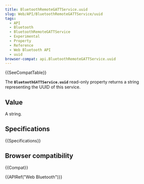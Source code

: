 ```yaml
---
title: BluetoothRemoteGATTService.uuid
slug: Web/API/BluetoothRemoteGATTService/uuid
tags:
  - API
  - Bluetooth
  - BluetoothRemoteGATTService
  - Experimental
  - Property
  - Reference
  - Web Bluetooth API
  - uuid
browser-compat: api.BluetoothRemoteGATTService.uuid
---
```

{{SeeCompatTable}}

The **`BluetoothGATTService.uuid`** read-only property
returns a string representing the UUID of this service.

## Value

A string.

## Specifications

{{Specifications}}

## Browser compatibility

{{Compat}}

{{APIRef("Web Bluetooth")}}
